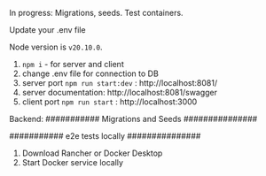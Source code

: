In progress:
Migrations, seeds.
Test containers.

Update your .env file 

Node version is `v20.10.0`.


1. `npm i` -  for server and client 
2. change .env file for connection to DB
3. server port  `npm run start:dev` : http://localhost:8081/
4. server documentation: http://localhost:8081/swagger
5. client port  `npm run start` : http://localhost:3000

   
Backend:
########### Migrations and Seeds ###############



########### e2e tests locally ###############
1. Download Rancher or Docker Desktop 
2. Start Docker service locally





 
 
